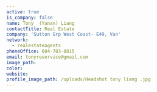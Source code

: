 ```yaml
---
active: true
is_company: false
name: Tony  (Yanan) Liang
contactTitle: Real Estate
company: 'Sutton Grp West Coast- E49, Van'
network:
  - realestateagents
phoneOffice: 604-783-8815
email: tonyreservice@gmail.com
image_path:
color:
website:
profile_image_path: /uploads/Headshot tony liang .jpg
---
```

